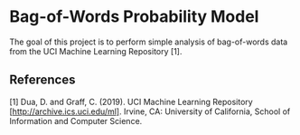 # Bag-of-Words Probability Model

The goal of this project is to perform simple analysis of bag-of-words data from the UCI Machine Learning Repository [1].

## References

[1] Dua, D. and Graff, C. (2019). UCI Machine Learning Repository [http://archive.ics.uci.edu/ml]. Irvine, CA: University of California, School of Information and Computer Science.
